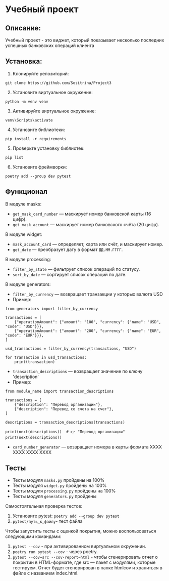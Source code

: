 # Учебный проект

## Описание:

Учебный проект - это виджет, который показывает несколько последних успешных банковских операций клиента

## Установка:

1. Клонируйте репозиторий:
```
git clone https://github.com/Sositrina/Project3
```
2. Установите виртуальное окружение:
```
python -m venv venv
```
3. Активируйте виртуальное окружение:
```
venv\Scripts\activate
```
4. Установите библиотеки:
```
pip install -r requirements
```
5. Проверьте установку библиотек:
```
pip list
```
6. Установите фреймворки:
```
poetry add --group dev pytest
```

## Функционал
В модуле masks:
- `get_mask_card_number` — маскирует номер банковской карты (16 цифр).
- `get_mask_account` — маскирует номер банковского счёта (20 цифр).

В модуле widget:
- `mask_account_card` — определяет, карта или счёт, и маскирует номер.
- `get_date` — преобразует дату в формат `ДД.ММ.ГГГГ`.

В модуле processing:
- `filter_by_state` — фильтрует список операций по статусу.
- `sort_by_date` — сортирует список операций по дате.

В модуле generators:
- `filter_by_currency` — возвращает транзакции у которых валюта USD
- Пример:
```
from generators import filter_by_currency

transactions = [
    {"operationAmount": {"amount": "100", "currency": {"name": "USD", "code": "USD"}}},
    {"operationAmount": {"amount": "200", "currency": {"name": "EUR", "code": "EUR"}}},
]

usd_transactions = filter_by_currency(transactions, "USD")

for transaction in usd_transactions:
    print(transaction) 
```
- `transaction_descriptions` — возвращает значение по ключу 'description'
- Пример:
```
from module_name import transaction_descriptions

transactions = [
    {"description": "Перевод организации"},
    {"description": "Перевод со счета на счет"},
]

descriptions = transaction_descriptions(transactions)

print(next(descriptions))  # 👉 "Перевод организации"
print(next(descriptions))
```
- `card_number_generator` — возвращает номера в карты формата XXXX XXXX XXXX XXXX


## Тесты

- Тесты модуля `masks.py` пройдены на 100%
- Тесты модуля `widget.py` пройдены на 100%
- Тесты модуля `processing.py` пройдены на 100%
- Тесты модуля `generators.py` пройдены

Самостоятельная проверка тестов:

1. Установите pytest: `poetry add --group dev pytest`
2. `pytest/путь_к_файлу`- тест файла

Чтобы запустить тесты с оценкой покрытия, можно воспользоваться следующими командами:
1. `pytest --cov` - при активированном виртуальном окружении.
2. `poetry run pytest --cov` - через poetry.
3. `pytest --cov=src --cov-report=html` - чтобы сгенерировать отчет о покрытии в HTML-формате, где 
src
 — пакет c модулями, которые тестируем. Отчет будет сгенерирован в папке 
htmlcov
 и храниться в файле с названием 
index.html.